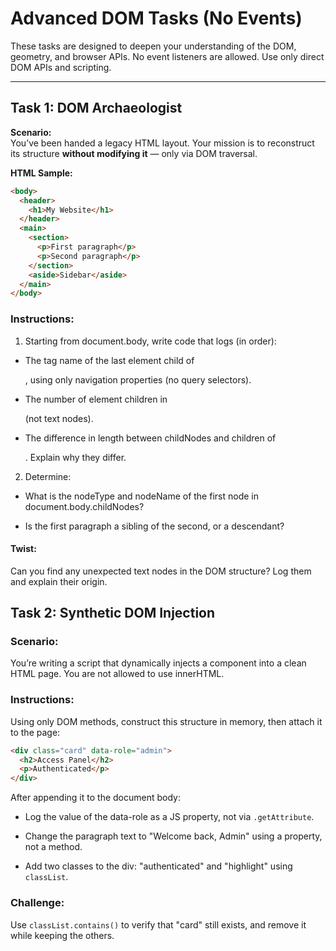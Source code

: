 # Advanced DOM Tasks (No Events)

These tasks are designed to deepen your understanding of the DOM, geometry, and browser APIs. No event listeners are allowed. Use only direct DOM APIs and scripting.

---

## Task 1: DOM Archaeologist

**Scenario:**  
You’ve been handed a legacy HTML layout. Your mission is to reconstruct its structure **without modifying it** — only via DOM traversal.

**HTML Sample:**

```html
<body>
  <header>
    <h1>My Website</h1>
  </header>
  <main>
    <section>
      <p>First paragraph</p>
      <p>Second paragraph</p>
    </section>
    <aside>Sidebar</aside>
  </main>
</body>
```

### Instructions:

1. Starting from document.body, write code that logs (in order):

- The tag name of the last element child of <main>, using only navigation properties (no query selectors).

- The number of element children in <section> (not text nodes).

- The difference in length between childNodes and children of <section>. Explain why they differ.

2. Determine:

- What is the nodeType and nodeName of the first node in document.body.childNodes?

- Is the first paragraph a sibling of the second, or a descendant?

#### Twist:

Can you find any unexpected text nodes in the DOM structure? Log them and explain their origin.

## Task 2: Synthetic DOM Injection

### Scenario:

You’re writing a script that dynamically injects a component into a clean HTML page. You are not allowed to use innerHTML.

### Instructions:

Using only DOM methods, construct this structure in memory, then attach it to the page:

```html
<div class="card" data-role="admin">
  <h2>Access Panel</h2>
  <p>Authenticated</p>
</div>
```

After appending it to the document body:

- Log the value of the data-role as a JS property, not via `.getAttribute`.

- Change the paragraph text to "Welcome back, Admin" using a property, not a method.

- Add two classes to the div: "authenticated" and "highlight" using `classList`.

### Challenge:

Use `classList.contains()` to verify that "card" still exists, and remove it while keeping the others.
